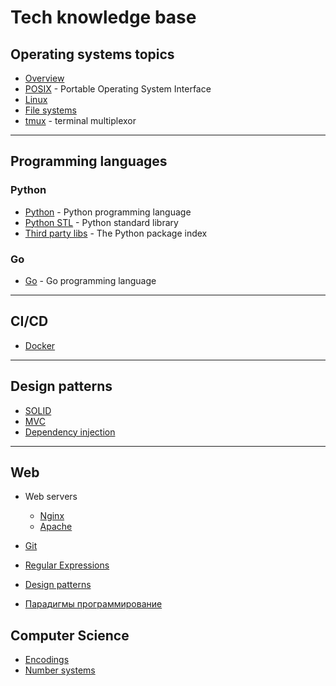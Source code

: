 # Tech knowledge base

## Operating systems topics

- [Overview](operating_systems/overview.md)
- [POSIX](operating_systems/posix.md) - Portable Operating System Interface
- [Linux](operating_systems/linux/index.md)
- [File systems](operating_systems/file_systems/index.md)
- [tmux](operating_systems/tmux.md) - terminal multiplexor

---

## Programming languages

### Python

- [Python](programming_languages/python/readme.md) - Python programming language
- [Python STL](programming_languages/python/stl/index.md) - Python standard library
- [Third party libs](programming_languages/python/third_party/index.md) - The Python package index

### Go

- [Go](programming_languages/go/index.md) - Go programming language

---

## CI/CD

- [Docker](docker/index.md)

---

## Design patterns

- [SOLID](design_patterns/solid/index.md)
- [MVC](design_patterns/mvc/index.md)
- [Dependency injection](design_patterns/dependency_injection/index.md)

---

## Web

- Web servers
  - [Nginx](nginx/index.md)
  - [Apache](apache/index.md)


- [Git](git/index.md)
- [Regular Expressions](re/index.md)
- [Design patterns](design_patterns/index.md)
- [Парадигмы программирование](paradigms/index.md)

## Computer Science

- [Encodings](computer_science/encodings/index.md)
- [Number systems](computer_science/number_systems.md)

